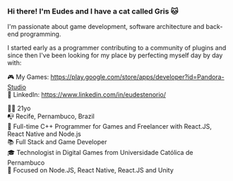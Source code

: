 ### Hi there! I'm Eudes and I have a cat called Gris 🐱

I'm passionate about game development, software architecture and back-end programming.

I started early as a programmer contributing to a community of plugins and since then I've been looking for my place by perfecting myself day by day with:

🎮 My Games: https://play.google.com/store/apps/developer?id=Pandora-Studio
<br />
💬 LinkedIn: https://www.linkedin.com/in/eudestenorio/

👨🏻‍ 21yo
<br />
📭 Recife, Pernambuco, Brazil
<br />
💼 Full-time C++ Programmer for Games and Freelancer with React.JS, React Native and Node.js
<br />
📚 Full Stack and Game Developer
<br />
🎓 Technologist in Digital Games from Universidade Católica de Pernambuco
<br />
🎯 Focused on Node.JS, React Native, React.JS and Unity
